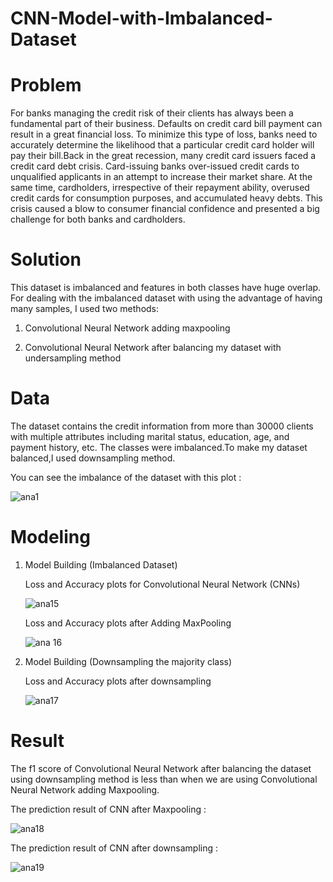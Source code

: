 # CNN-Model-with-Imbalanced-Dataset



# Problem

For banks managing the credit risk of their clients has always been a fundamental part of their business. Defaults on credit card bill payment can result in a great financial loss. To minimize this type of loss, banks need to accurately determine the likelihood that a particular credit card holder will pay their bill.Back in the great recession, many credit card issuers faced a credit card debt crisis. 
Card-issuing banks over-issued credit cards to unqualified applicants in an attempt to increase their market share. At the same time, cardholders, irrespective of their repayment ability, overused credit cards for consumption purposes, and accumulated heavy debts. 
This crisis caused a blow to consumer financial confidence and presented a big challenge for both banks and cardholders.






# Solution

This dataset is imbalanced and features in both classes have huge overlap. For dealing with the imbalanced dataset with using the advantage of having many samples, I used two methods:

1) Convolutional Neural Network adding maxpooling

2) Convolutional Neural Network after balancing my dataset with undersampling method



# Data

The dataset contains the credit information from more than 30000 clients with multiple attributes including marital status, education, age, and payment history, etc.
The classes were imbalanced.To make my dataset balanced,I used downsampling method.

You can see the imbalance of the dataset with this plot :

![ana1](https://user-images.githubusercontent.com/33470542/81461380-47ce6380-9179-11ea-994e-3c7ecca1fc7a.png)




# Modeling

1) Model Building (Imbalanced Dataset)

   Loss and Accuracy plots for Convolutional Neural Network (CNNs)
   
   ![ana15](https://user-images.githubusercontent.com/33470542/81508979-71040680-92d5-11ea-8af9-6d7cae255eec.png)

     
   
   Loss and Accuracy plots after Adding MaxPooling 
   
   ![ana 16](https://user-images.githubusercontent.com/33470542/81508993-88db8a80-92d5-11ea-8096-37e2b321c714.png)


2) Model Building (Downsampling the majority class)

   Loss and Accuracy plots after downsampling

   ![ana17](https://user-images.githubusercontent.com/33470542/81513595-8558fb00-92f7-11ea-9d90-d7653e8df262.png)


# Result

The f1 score of Convolutional Neural Network after balancing the dataset using downsampling method is less than when we are using Convolutional Neural Network adding Maxpooling.

The prediction result of CNN after Maxpooling :

![ana18](https://user-images.githubusercontent.com/33470542/81513020-42952400-92f3-11ea-96f6-8231cb5dea8c.png)


The prediction result of CNN after downsampling : 

![ana19](https://user-images.githubusercontent.com/33470542/81513609-9570da80-92f7-11ea-97c1-7ebb4cfcbb51.png)



